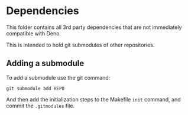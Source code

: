 # Dependencies

This folder contains all 3rd party dependencies that are not immediately
compatible with Deno.

This is intended to hold git submodules of other repositories.

## Adding a submodule

To add a submodule use the git command:

`git submodule add REPO`

And then add the initialization steps to the Makefile `init` command, and
commit the `.gitmodules` file.
